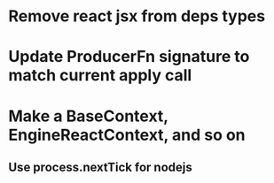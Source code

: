 
# Remove react jsx from deps types

# Update ProducerFn signature to match current apply call

# Make a BaseContext, EngineReactContext, and so on

## Use process.nextTick for nodejs
